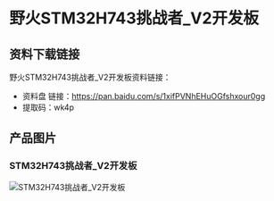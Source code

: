 [](index)

# 野火STM32H743挑战者_V2开发板

## 资料下载链接
野火STM32H743挑战者_V2开发板资料链接：
* 资料盘 链接：https://pan.baidu.com/s/1xifPVNhEHuOGfshxour0gg 
* 提取码：wk4p 




## 产品图片
### STM32H743挑战者_V2开发板
![STM32H743挑战者_V2开发板](https://raw.githubusercontent.com/wiki/Embdefire/products/images/STM32系列产品/STM32H743挑战者_V2开发板/STM32H743挑战者_V2开发板.jpg)
